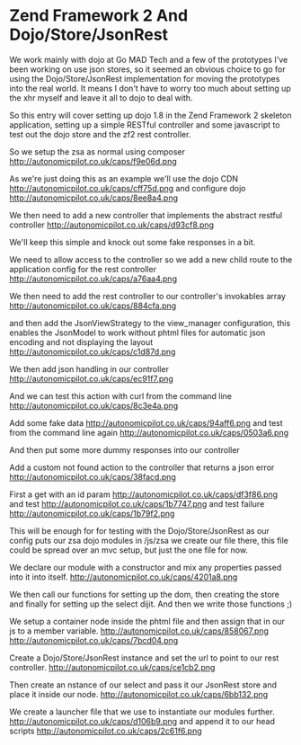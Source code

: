 Zend Framework 2 And Dojo/Store/JsonRest
========================================

We work mainly with dojo at Go MAD Tech and a few of the prototypes I've been working on use json stores, so it seemed an obvious choice to go for using the Dojo/Store/JsonRest implementation for moving the prototypes into the real world. It means I don't have to worry too much about setting up the xhr myself and leave it all to dojo to deal with.

So this entry will cover setting up dojo 1.8 in the Zend Framework 2 skeleton application, setting up a simple RESTful controller and some javascript to test out the dojo store and the zf2 rest controller.

So we setup the zsa as normal using composer
http://autonomicpilot.co.uk/caps/f9e06d.png

As we're just doing this as an example we'll use the dojo CDN
http://autonomicpilot.co.uk/caps/cff75d.png
and configure dojo
http://autonomicpilot.co.uk/caps/8ee8a4.png

We then need to add a new controller that implements the abstract restful controller
http://autonomicpilot.co.uk/caps/d93cf8.png

We'll keep this simple and knock out some fake responses in a bit.

We need to allow access to the controller so we add a new child route to the application config for the rest controller
http://autonomicpilot.co.uk/caps/a76aa4.png

We then need to add the rest controller to our controller's invokables array
http://autonomicpilot.co.uk/caps/884cfa.png

and then add the JsonViewStrategy to the view_manager configuration, this enables the JsonModel to work without phtml files for automatic json encoding and not displaying the layout
http://autonomicpilot.co.uk/caps/c1d87d.png

We then add json handling in our controller
http://autonomicpilot.co.uk/caps/ec91f7.png

And we can test this action with curl from the command line
http://autonomicpilot.co.uk/caps/8c3e4a.png

Add some fake data
http://autonomicpilot.co.uk/caps/94aff6.png
and test from the command line again
http://autonomicpilot.co.uk/caps/0503a6.png

And then put some more dummy responses into our controller

Add a custom not found action to the controller that returns a json error
http://autonomicpilot.co.uk/caps/38facd.png

First a get with an id param
http://autonomicpilot.co.uk/caps/df3f86.png
and test
http://autonomicpilot.co.uk/caps/1b7747.png
and test failure
http://autonomicpilot.co.uk/caps/1b79f2.png

This will be enough for for testing with the Dojo/Store/JsonRest
as our config puts our zsa dojo modules in /js/zsa we create our file there, 
this file could be spread over an mvc setup, but just the one file for now.

We declare our module with a constructor and mix any properties passed into it into itself.
http://autonomicpilot.co.uk/caps/4201a8.png

We then call our functions for setting up the dom, then creating the store and finally for setting up the select dijit.
And then we write those functions ;)

We setup a container node inside the phtml file and then assign that in our js to a member variable.
http://autonomicpilot.co.uk/caps/858067.png
http://autonomicpilot.co.uk/caps/7bcd04.png

Create a Dojo/Store/JsonRest instance and set the url to point to our rest controller.
http://autonomicpilot.co.uk/caps/ce1cb2.png

Then create an nstance of our select and pass it our JsonRest store and place it inside our node.
http://autonomicpilot.co.uk/caps/6bb132.png

We create a launcher file that we use to instantiate our modules further.
http://autonomicpilot.co.uk/caps/d106b9.png
and append it to our head scripts
http://autonomicpilot.co.uk/caps/2c61f6.png

